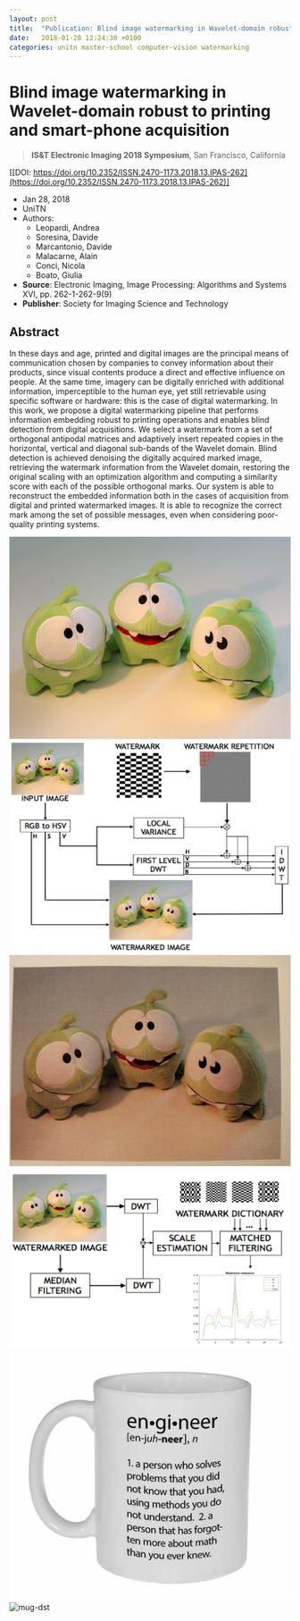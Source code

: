 ```yaml
---
layout: post
title:  "Publication: Blind image watermarking in Wavelet-domain robust to printing and smart-phone acquisition"
date:   2018-01-28 12:24:30 +0100
categories: unitn master-school computer-vision watermarking
---
```

# Blind image watermarking in Wavelet-domain robust to printing and smart-phone acquisition
> **IS&T Electronic Imaging 2018 Symposium**, San Francisco, California

[[DOI: https://doi.org/10.2352/ISSN.2470-1173.2018.13.IPAS-262](https://doi.org/10.2352/ISSN.2470-1173.2018.13.IPAS-262)]

* Jan 28, 2018 
* UniTN
* Authors: 
    * Leopardi, Andrea 
    * Soresina, Davide 
    * Marcantonio, Davide 
    * Malacarne, Alain 
    * Conci, Nicola 
    * Boato, Giulia
* **Source**: Electronic Imaging, Image Processing: Algorithms and Systems XVI, pp. 262-1-262-9(9)
* **Publisher**: Society for Imaging Science and Technology


## Abstract 
In these days and age, printed and digital images are the principal means of communication chosen by companies to convey information about their products, since visual contents produce a direct and effective influence on people. At the same time, imagery can be digitally enriched with additional information, imperceptible to the human eye, yet still retrievable using specific software or hardware: this is the case of digital watermarking. In this work, we propose a digital watermarking pipeline that performs information embedding robust to printing operations and enables blind detection from digital acquisitions. We select a watermark from a set of orthogonal antipodal matrices and adaptively insert repeated copies in the horizontal, vertical and diagonal sub-bands of the Wavelet domain. Blind detection is achieved denoising the digitally acquired marked image, retrieving the watermark information from the Wavelet domain, restoring the original scaling with an optimization algorithm and computing a similarity score with each of the possible orthogonal marks. Our system is able to reconstruct the embedded information both in the cases of acquisition from digital and printed watermarked images. It is able to recognize the correct mark among the set of possible messages, even when considering poor-quality printing systems.

![toy-src](/assets/img/2018-01-28-Publication-BlindWatermarking/toys16.jpg)
![toy-emb](/assets/img/2018-01-28-Publication-BlindWatermarking/embedding.png)
![toy-dst](/assets/img/2018-01-28-Publication-BlindWatermarking/monsters2.jpg)
![toy-det](/assets/img/2018-01-28-Publication-BlindWatermarking/detection.jpg)
![mug-src](/assets/img/2018-01-28-Publication-BlindWatermarking/mug27.jpg)
![mug-dst](/assets/img/2018-01-28-Publication-BlindWatermarking/mug3.jpg)

